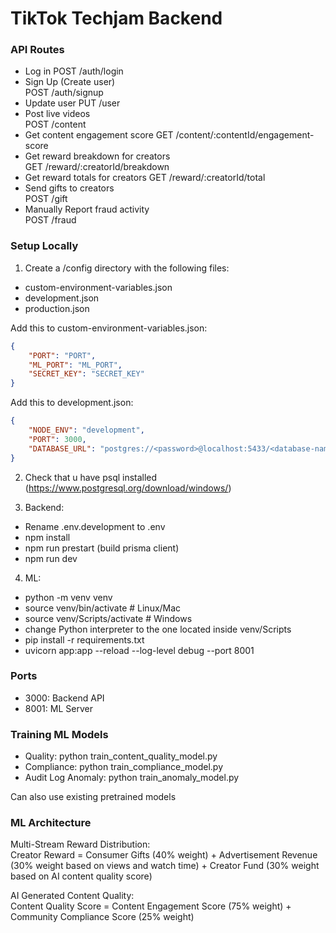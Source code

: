 # TikTok Techjam Backend

### API Routes
- Log in
POST /auth/login  
- Sign Up (Create user)  
POST /auth/signup
- Update user
PUT /user
- Post live videos  
POST /content
- Get content engagement score
GET /content/:contentId/engagement-score
- Get reward breakdown for creators  
GET /reward/:creatorId/breakdown
- Get reward totals for creators
GET /reward/:creatorId/total
- Send gifts to creators  
POST /gift
- Manually Report fraud activity  
POST /fraud

### Setup Locally  
1. Create a /config directory with the following files:
- custom-environment-variables.json
- development.json
- production.json

Add this to custom-environment-variables.json:  
```json
{
    "PORT": "PORT",
    "ML_PORT": "ML_PORT",
    "SECRET_KEY": "SECRET_KEY"
}
```
Add this to development.json: 
```json 
{
	"NODE_ENV": "development",
	"PORT": 3000,
	"DATABASE_URL": "postgres://<password>@localhost:5433/<database-name>",
}
```

2. Check that u have psql installed (https://www.postgresql.org/download/windows/)

3. Backend:  
- Rename .env.development to .env
- npm install
- npm run prestart (build prisma client)
- npm run dev  

4. ML:  
- python -m venv venv
- source venv/bin/activate  # Linux/Mac
- source venv/Scripts/activate  # Windows
- change Python interpreter to the one located inside venv/Scripts
- pip install -r requirements.txt
- uvicorn app:app --reload --log-level debug --port 8001

### Ports
- 3000: Backend API
- 8001: ML Server

### Training ML Models 
- Quality: python train_content_quality_model.py
- Compliance: python train_compliance_model.py
- Audit Log Anomaly: python train_anomaly_model.py

Can also use existing pretrained models

### ML Architecture
Multi-Stream Reward Distribution:  
Creator Reward =  Consumer Gifts (40% weight) + Advertisement Revenue (30% weight based on views and watch time) + Creator Fund (30% weight based on AI content quality score)    

AI Generated Content Quality:  
Content Quality Score = Content Engagement Score (75% weight)  + Community Compliance Score (25% weight)